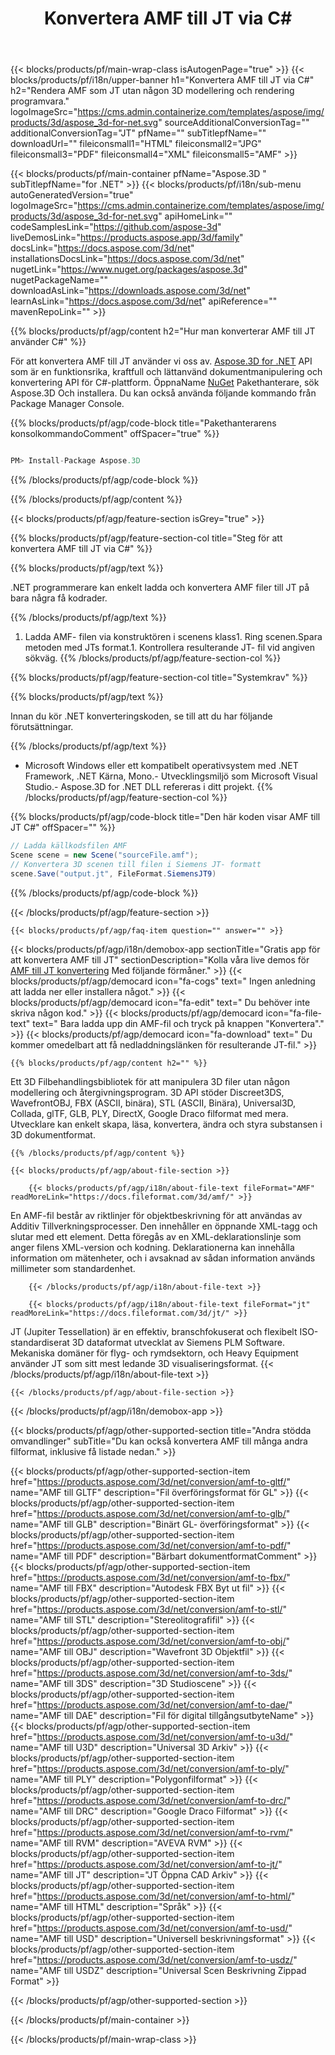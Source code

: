 ﻿---
title: Konvertera AMF till JT via C# 
weight: 530
url: /sv/net/conversion/amf-to-jt/ 
description: Provkod för AMF till JT C# konvertering. Använd API exempelkod för sats AMF filer till JT konvertering inom VB.NET, Asp.NET eller någon .NET baserad program.
---
{{< blocks/products/pf/main-wrap-class isAutogenPage="true" >}}
{{< blocks/products/pf/i18n/upper-banner h1="Konvertera AMF till JT via C#" h2="Rendera AMF som JT utan någon 3D modellering och rendering programvara." logoImageSrc="https://cms.admin.containerize.com/templates/aspose/img/products/3d/aspose_3d-for-net.svg" sourceAdditionalConversionTag="" additionalConversionTag="JT" pfName="" subTitlepfName="" downloadUrl="" fileiconsmall1="HTML" fileiconsmall2="JPG" fileiconsmall3="PDF" fileiconsmall4="XML" fileiconsmall5="AMF" >}}

{{< blocks/products/pf/main-container pfName="Aspose.3D " subTitlepfName="for .NET" >}}
{{< blocks/products/pf/i18n/sub-menu autoGeneratedVersion="true" logoImageSrc="https://cms.admin.containerize.com/templates/aspose/img/products/3d/aspose_3d-for-net.svg" apiHomeLink="" codeSamplesLink="https://github.com/aspose-3d" liveDemosLink="https://products.aspose.app/3d/family" docsLink="https://docs.aspose.com/3d/net" installationsDocsLink="https://docs.aspose.com/3d/net" nugetLink="https://www.nuget.org/packages/aspose.3d" nugetPackageName="" downloadAsLink="https://downloads.aspose.com/3d/net" learnAsLink="https://docs.aspose.com/3d/net" apiReference="" mavenRepoLink="" >}}

{{% blocks/products/pf/agp/content h2="Hur man konverterar AMF till JT använder C#" %}}

 För att konvertera AMF till JT använder vi oss av.
 [Aspose.3D for .NET](https://products.aspose.com/3d/net) 
 API som är en funktionsrika, kraftfull och lättanvänd dokumentmanipulering och konvertering API för C#-plattform. ÖppnaName
 [NuGet](https://www.nuget.org/packages/aspose.3d) 
 Pakethanterare, sök
 Aspose.3D 
 Och installera. Du kan också använda följande kommando från Package Manager Console.

{{% blocks/products/pf/agp/code-block title="Pakethanterarens konsolkommandoComment" offSpacer="true" %}}

```cs

PM> Install-Package Aspose.3D


```

{{% /blocks/products/pf/agp/code-block %}}

{{% /blocks/products/pf/agp/content %}}

{{< blocks/products/pf/agp/feature-section isGrey="true" >}}

{{% blocks/products/pf/agp/feature-section-col title="Steg för att konvertera AMF till JT via C#" %}}

{{% blocks/products/pf/agp/text %}}

 .NET programmerare kan enkelt ladda och konvertera AMF filer till JT på bara några få kodrader.

{{% /blocks/products/pf/agp/text %}}

1. Ladda AMF- filen via konstruktören i scenens klass1. Ring scenen.Spara metoden med JTs format.1. Kontrollera resulterande JT- fil vid angiven sökväg.
{{% /blocks/products/pf/agp/feature-section-col %}}

{{% blocks/products/pf/agp/feature-section-col title="Systemkrav" %}}

{{% blocks/products/pf/agp/text %}}

 Innan du kör .NET konverteringskoden, se till att du har följande förutsättningar.

{{% /blocks/products/pf/agp/text %}}

- Microsoft Windows eller ett kompatibelt operativsystem med .NET Framework, .NET Kärna, Mono.- Utvecklingsmiljö som Microsoft Visual Studio.- Aspose.3D for .NET DLL refereras i ditt projekt.
{{% /blocks/products/pf/agp/feature-section-col %}}

{{% blocks/products/pf/agp/code-block title="Den här koden visar AMF till JT C#" offSpacer="" %}}

```cs
// Ladda källkodsfilen AMF
Scene scene = new Scene("sourceFile.amf");
// Konvertera 3D scenen till filen i Siemens JT- formatt
scene.Save("output.jt", FileFormat.SiemensJT9)

```

{{% /blocks/products/pf/agp/code-block %}}

{{< /blocks/products/pf/agp/feature-section >}}

    {{< blocks/products/pf/agp/faq-item question="" answer="" >}}
 

<!-- aboutfile Starts -->

{{< blocks/products/pf/agp/i18n/demobox-app sectionTitle="Gratis app för att konvertera AMF till JT" sectionDescription="Kolla våra live demos för [AMF till JT konvertering](https://products.aspose.app/3d/conversion/amf-to-jt) Med följande förmåner." >}}
        {{< blocks/products/pf/agp/democard icon="fa-cogs" text=" Ingen anledning att ladda ner eller installera något." >}}
        {{< blocks/products/pf/agp/democard icon="fa-edit" text=" Du behöver inte skriva någon kod." >}}
        {{< blocks/products/pf/agp/democard icon="fa-file-text" text=" Bara ladda upp din AMF-fil och tryck på knappen \"Konvertera\"." >}}
        {{< blocks/products/pf/agp/democard icon="fa-download" text=" Du kommer omedelbart att få nedladdningslänken för resulterande JT-fil." >}}

    {{% blocks/products/pf/agp/content h2="" %}}

 Ett 3D Filbehandlingsbibliotek för att manipulera 3D filer utan någon modellering och återgivningsprogram. 3D API stöder Discreet3DS, WavefrontOBJ, FBX (ASCII, binära), STL (ASCII, Binära), Universal3D, Collada, glTF, GLB, PLY, DirectX, Google Draco filformat med mera. Utvecklare kan enkelt skapa, läsa, konvertera, ändra och styra substansen i 3D dokumentformat.



    {{% /blocks/products/pf/agp/content %}}

    {{< blocks/products/pf/agp/about-file-section >}}

        {{< blocks/products/pf/agp/i18n/about-file-text fileFormat="AMF" readMoreLink="https://docs.fileformat.com/3d/amf/" >}}
En AMF-fil består av riktlinjer för objektbeskrivning för att användas av Additiv Tillverkningsprocesser. Den innehåller en öppnande XML-tagg och slutar med ett element. Detta föregås av en XML-deklarationslinje som anger filens XML-version och kodning. Deklarationerna kan innehålla information om mätenheter, och i avsaknad av sådan information används millimeter som standardenhet.

        {{< /blocks/products/pf/agp/i18n/about-file-text >}}

        {{< blocks/products/pf/agp/i18n/about-file-text fileFormat="jt" readMoreLink="https://docs.fileformat.com/3d/jt/" >}}
JT (Jupiter Tessellation) är en effektiv, branschfokuserat och flexibelt ISO-standardiserat 3D dataformat utvecklat av Siemens PLM Software. Mekaniska domäner för flyg- och rymdsektorn, och Heavy Equipment använder JT som sitt mest ledande 3D visualiseringsformat.
        {{< /blocks/products/pf/agp/i18n/about-file-text >}}

    {{< /blocks/products/pf/agp/about-file-section >}}

{{< /blocks/products/pf/agp/i18n/demobox-app >}}

<!-- aboutfile Ends -->

{{< blocks/products/pf/agp/other-supported-section title="Andra stödda omvandlinger" subTitle="Du kan också konvertera AMF till många andra filformat, inklusive få listade nedan." >}}

{{< blocks/products/pf/agp/other-supported-section-item href="https://products.aspose.com/3d/net/conversion/amf-to-gltf/" name="AMF till GLTF" description="Fil överföringsformat för GL" >}}
{{< blocks/products/pf/agp/other-supported-section-item href="https://products.aspose.com/3d/net/conversion/amf-to-glb/" name="AMF till GLB" description="Binärt GL- överföringsformat" >}}
{{< blocks/products/pf/agp/other-supported-section-item href="https://products.aspose.com/3d/net/conversion/amf-to-pdf/" name="AMF till PDF" description="Bärbart dokumentformatComment" >}}
{{< blocks/products/pf/agp/other-supported-section-item href="https://products.aspose.com/3d/net/conversion/amf-to-fbx/" name="AMF till FBX" description="Autodesk FBX Byt ut fil" >}}
{{< blocks/products/pf/agp/other-supported-section-item href="https://products.aspose.com/3d/net/conversion/amf-to-stl/" name="AMF till STL" description="Stereolitografifil" >}}
{{< blocks/products/pf/agp/other-supported-section-item href="https://products.aspose.com/3d/net/conversion/amf-to-obj/" name="AMF till OBJ" description="Wavefront 3D Objektfil" >}}
{{< blocks/products/pf/agp/other-supported-section-item href="https://products.aspose.com/3d/net/conversion/amf-to-3ds/" name="AMF till 3DS" description="3D Studioscene" >}}
{{< blocks/products/pf/agp/other-supported-section-item href="https://products.aspose.com/3d/net/conversion/amf-to-dae/" name="AMF till DAE" description="Fil för digital tillgångsutbyteName" >}}
{{< blocks/products/pf/agp/other-supported-section-item href="https://products.aspose.com/3d/net/conversion/amf-to-u3d/" name="AMF till U3D" description="Universal 3D Arkiv" >}}
{{< blocks/products/pf/agp/other-supported-section-item href="https://products.aspose.com/3d/net/conversion/amf-to-ply/" name="AMF till PLY" description="Polygonfilformat" >}}
{{< blocks/products/pf/agp/other-supported-section-item href="https://products.aspose.com/3d/net/conversion/amf-to-drc/" name="AMF till DRC" description="Google Draco Filformat" >}}
{{< blocks/products/pf/agp/other-supported-section-item href="https://products.aspose.com/3d/net/conversion/amf-to-rvm/" name="AMF till RVM" description="AVEVA RVM" >}}
{{< blocks/products/pf/agp/other-supported-section-item href="https://products.aspose.com/3d/net/conversion/amf-to-jt/" name="AMF till JT" description="JT Öppna CAD Arkiv" >}}
{{< blocks/products/pf/agp/other-supported-section-item href="https://products.aspose.com/3d/net/conversion/amf-to-html/" name="AMF till HTML" description="Språk" >}}
{{< blocks/products/pf/agp/other-supported-section-item href="https://products.aspose.com/3d/net/conversion/amf-to-usd/" name="AMF till USD" description="Universell beskrivningsformat" >}}
{{< blocks/products/pf/agp/other-supported-section-item href="https://products.aspose.com/3d/net/conversion/amf-to-usdz/" name="AMF till USDZ" description="Universal Scen Beskrivning Zippad Format" >}}

{{< /blocks/products/pf/agp/other-supported-section >}}

{{< /blocks/products/pf/main-container >}}
    
{{< /blocks/products/pf/main-wrap-class >}}

